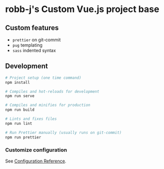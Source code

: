 # robb-j's Custom Vue.js project base

## Custom features

* `prettier` on git-commit
* `pug` templating
* `sass` indented syntax

## Development

```bash
# Project setup (one time command)
npm install

# Compiles and hot-reloads for development
npm run serve

# Compiles and minifies for production
npm run build

# Lints and fixes files
npm run lint

# Run Prettier manually (usually runs on git-commit)
npm run prettier
```

### Customize configuration

See [Configuration Reference](https://cli.vuejs.org/config/).
